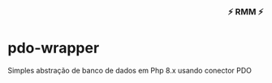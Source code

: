 
<div align="right">

### ⚡ RMM ⚡

</div>

# pdo-wrapper

Simples abstração de banco de dados em Php 8.x usando conector PDO
